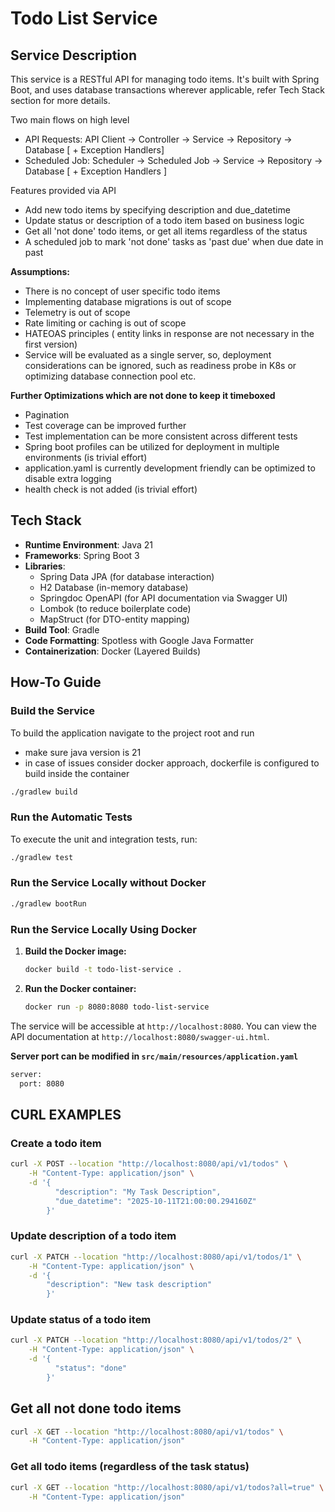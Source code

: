 # Todo List Service

## Service Description

This service is a RESTful API for managing todo items.
It's built with Spring Boot, and uses database transactions wherever applicable, refer Tech Stack section for more details.

Two main flows on high level

- API Requests: API Client -> Controller -> Service -> Repository -> Database  [ + Exception Handlers]
- Scheduled Job: Scheduler -> Scheduled Job -> Service -> Repository -> Database [ + Exception Handlers ]

Features provided via API
- Add new todo items by specifying description and due_datetime
- Update status or description of a todo item based on business logic
- Get all 'not done' todo items, or get all items regardless of the status
- A scheduled job to mark 'not done' tasks as 'past due' when due date in past

**Assumptions:**
- There is no concept of user specific todo items
- Implementing database migrations is out of scope
- Telemetry is out of scope
- Rate limiting or caching is out of scope
- HATEOAS principles ( entity links in response are not necessary in the first version)
- Service will be evaluated as a single server, so, deployment considerations can be ignored, such as readiness probe in K8s or optimizing database connection pool etc.

**Further Optimizations which are not done to keep it timeboxed**
- Pagination
- Test coverage can be improved further
- Test implementation can be more consistent across different tests
- Spring boot profiles can be utilized for deployment in multiple environments (is trivial effort)
- application.yaml is currently development friendly can be optimized to disable extra logging
- health check is not added (is trivial effort)

## Tech Stack

- **Runtime Environment**: Java 21
- **Frameworks**: Spring Boot 3
- **Libraries**:
    - Spring Data JPA (for database interaction)
    - H2 Database (in-memory database)
    - Springdoc OpenAPI (for API documentation via Swagger UI)
    - Lombok (to reduce boilerplate code)
    - MapStruct (for DTO-entity mapping)
- **Build Tool**: Gradle
- **Code Formatting**: Spotless with Google Java Formatter
- **Containerization**: Docker (Layered Builds)

## How-To Guide

### Build the Service

To build the application navigate to the project root and run
- make sure java version is 21
- in case of issues consider docker approach, dockerfile is configured to build inside the container
```bash
./gradlew build
```

### Run the Automatic Tests

To execute the unit and integration tests, run:
```bash
./gradlew test
```
### Run the Service Locally without Docker
```bash
./gradlew bootRun
```

### Run the Service Locally Using Docker

1.  **Build the Docker image:**
    ```bash
    docker build -t todo-list-service .
    ```

2.  **Run the Docker container:**
    ```bash
    docker run -p 8080:8080 todo-list-service
    ```
The service will be accessible at `http://localhost:8080`. You can view the API documentation at `http://localhost:8080/swagger-ui.html`.

**Server port can be modified in `src/main/resources/application.yaml`** 
```bash
server:
  port: 8080
```

## CURL EXAMPLES

### Create a todo item
```bash
curl -X POST --location "http://localhost:8080/api/v1/todos" \
    -H "Content-Type: application/json" \
    -d '{
          "description": "My Task Description",
          "due_datetime": "2025-10-11T21:00:00.294160Z"
        }'
```

### Update description of a todo item
```bash
curl -X PATCH --location "http://localhost:8080/api/v1/todos/1" \
    -H "Content-Type: application/json" \
    -d '{
        "description": "New task description"
        }'
```

### Update status of a todo item
```bash
curl -X PATCH --location "http://localhost:8080/api/v1/todos/2" \
    -H "Content-Type: application/json" \
    -d '{
          "status": "done"
        }'
```

## Get all not done todo items
```bash
curl -X GET --location "http://localhost:8080/api/v1/todos" \
    -H "Content-Type: application/json"
```


### Get all todo items (regardless of the task status)
```bash
curl -X GET --location "http://localhost:8080/api/v1/todos?all=true" \
    -H "Content-Type: application/json"
```
